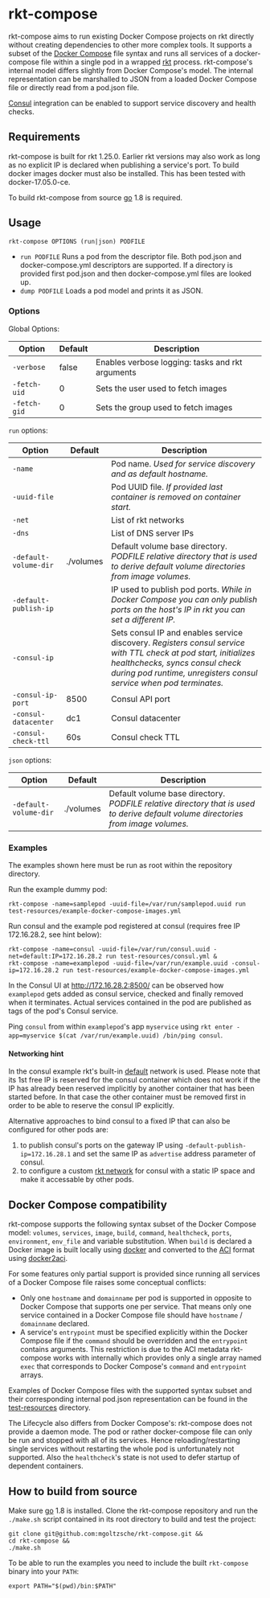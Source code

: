 # rkt-compose

rkt-compose aims to run existing Docker Compose projects on rkt directly without creating dependencies to other more complex tools.
It supports a subset of the [Docker Compose](https://docs.docker.com/compose/compose-file/) file syntax and runs all services of a docker-compose file within a single pod in a wrapped [rkt](https://coreos.com/rkt) process.
rkt-compose's internal model differs slightly from Docker Compose's model. The internal representation can be marshalled to JSON from a loaded Docker Compose file or directly read from a pod.json file.

[Consul](https://www.consul.io/) integration can be enabled to support service discovery and health checks.

## Requirements
rkt-compose is built for rkt 1.25.0. Earlier rkt versions may also work as long as no explicit IP is declared when publishing a service's port.
To build docker images docker must also be installed. This has been tested with docker-17.05.0-ce.

To build rkt-compose from source [go](https://golang.org/) 1.8 is required.

## Usage
`rkt-compose OPTIONS (run|json) PODFILE`

- ```run PODFILE``` Runs a pod from the descriptor file. Both pod.json and docker-compose.yml descriptors are supported. If a directory is provided first pod.json and then docker-compose.yml files are looked up.
- ```dump PODFILE``` Loads a pod model and prints it as JSON.

### Options

Global Options:

| Option | Default | Description |
| --- | --- | --- |
| `-verbose` | false | Enables verbose logging: tasks and rkt arguments |
| `-fetch-uid` | 0 | Sets the user used to fetch images |
| `-fetch-gid` | 0 | Sets the group used to fetch images |

`run` options:

| Option | Default | Description |
| --- | --- | --- |
| `-name` | | Pod name. *Used for service discovery and as default hostname.* |
| `-uuid-file` | | Pod UUID file. *If provided last container is removed on container start.* |
| `-net` | | List of rkt networks |
| `-dns` | | List of DNS server IPs |
| `-default-volume-dir` | ./volumes | Default volume base directory. *PODFILE relative directory that is used to derive default volume directories from image volumes.* |
| `-default-publish-ip` | | IP used to publish pod ports. *While in Docker Compose you can only publish ports on the host's IP in rkt you can set a different IP.* |
| `-consul-ip` | | Sets consul IP and enables service discovery. *Registers consul service with TTL check at pod start, initializes healthchecks, syncs consul check during pod runtime, unregisters consul service when pod terminates.* |
| `-consul-ip-port` | 8500 | Consul API port |
| `-consul-datacenter` | dc1 | Consul datacenter |
| `-consul-check-ttl` | 60s | Consul check TTL |

`json` options:

| Option | Default | Description |
| --- | --- | --- |
| `-default-volume-dir` | ./volumes | Default volume base directory. *PODFILE relative directory that is used to derive default volume directories from image volumes.* |

### Examples
The examples shown here must be run as root within the repository directory.

Run the example dummy pod:
```
rkt-compose -name=samplepod -uuid-file=/var/run/samplepod.uuid run test-resources/example-docker-compose-images.yml
```

Run consul and the example pod registered at consul (requires free IP 172.16.28.2, see hint below):
```
rkt-compose -name=consul -uuid-file=/var/run/consul.uuid -net=default:IP=172.16.28.2 run test-resources/consul.yml &
rkt-compose -name=examplepod -uuid-file=/var/run/example.uuid -consul-ip=172.16.28.2 run test-resources/example-docker-compose-images.yml
```
In the Consul UI at http://172.16.28.2:8500/ can be observed how `examplepod` gets added as consul service, checked and finally removed when it terminates. Actual services contained in the pod are published as tags of the pod's Consul service.

Ping `consul` from within `examplepod`'s app `myservice` using `rkt enter -app=myservice $(cat /var/run/example.uuid) /bin/ping consul`.

#### Networking hint
In the consul example rkt's built-in [default](https://coreos.com/blog/rkt-cni-networking.html#default-networking) network is used. Please note that its 1st free IP is reserved for the consul container which does not work if the IP has already been reserved implicitly by another container that has been started before. In that case the other container must be removed first in order to be able to reserve the consul IP explicitly.

Alternative approaches to bind consul to a fixed IP that can also be configured for other pods are:
1. to publish consul's ports on the gateway IP using `-default-publish-ip=172.16.28.1` and set the same IP as `advertise` address parameter of consul.
2. to configure a custom [rkt network](https://coreos.com/rkt/docs/latest/networking/overview.html) for consul with a static IP space and make it accessable by other pods.

## Docker Compose compatibility
rkt-compose supports the following syntax subset of the Docker Compose model: `volumes`, `services`, `image`, `build`, `command`, `healthcheck`, `ports`, `environment`, `env_file` and variable substitution.
When `build` is declared a Docker image is built locally using [docker](https://www.docker.com/) and converted to the [ACI](https://github.com/appc/spec/blob/master/spec/aci.md#app-container-image) format using [docker2aci](https://github.com/appc/docker2aci).

For some features only partial support is provided since running all services of a Docker Compose file raises some conceptual conflicts:

- Only one `hostname` and `domainname` per pod is supported in opposite to Docker Compose that supports one per service. That means only one service contained in a Docker Compose file should have `hostname` / `domainname` declared.
- A service's `entrypoint` must be specified explicitly within the Docker Compose file if the `command` should be overridden and the `entrypoint` contains arguments. This restriction is due to the ACI metadata rkt-compose works with internally which provides only a single array named `exec` that corresponds to Docker Compose's `command` and `entrypoint` arrays.

Examples of Docker Compose files with the supported syntax subset and their corresponding internal pod.json representation can be found in the [test-resources](test-resources) directory.

The Lifecycle also differs from Docker Compose's: rkt-compose does not provide a daemon mode.
The pod or rather docker-compose file can only be run and stopped with all of its services.
Hence reloading/restarting single services without restarting the whole pod is unfortunately not supported.
Also the `healthcheck`'s state is not used to defer startup of dependent containers.

## How to build from source
Make sure [go](https://golang.org/) 1.8 is installed.
Clone the rkt-compose repository and run the `./make.sh` script contained in its root directory to build and test the project:
```
git clone git@github.com:mgoltzsche/rkt-compose.git &&
cd rkt-compose &&
./make.sh
```
To be able to run the examples you need to include the built `rkt-compose` binary into your `PATH`:
```
export PATH="$(pwd)/bin:$PATH"
```
